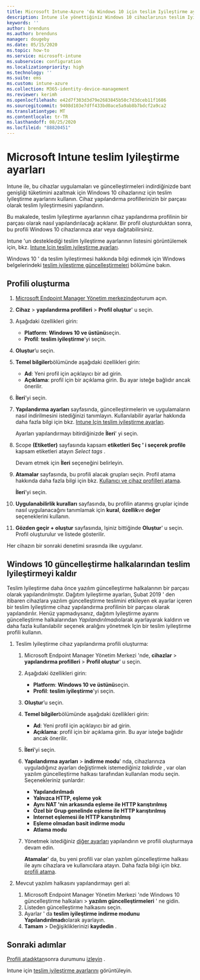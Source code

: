 ```yaml
---
title: Microsoft Intune-Azure 'da Windows 10 için teslim Iyileştirme ayarları | Microsoft Docs
description: Intune ile yönettiğiniz Windows 10 cihazlarının teslim Iyileştirmesi kullanma şeklini yapılandırın. Intune 'da, güncelleştirmeleri Internet 'ten yüklemek için bir cihaz yapılandırma profili oluşturun. Ayrıca bkz. var olan güncelleştirme halkalarını teslim Iyileştirme profiliyle değiştirme.
keywords: ''
author: brenduns
ms.author: brenduns
manager: dougeby
ms.date: 05/15/2020
ms.topic: how-to
ms.service: microsoft-intune
ms.subservice: configuration
ms.localizationpriority: high
ms.technology: ''
ms.suite: ems
ms.custom: intune-azure
ms.collection: M365-identity-device-management
ms.reviewer: kerimh
ms.openlocfilehash: e42d7f303d3d79e2683845b50c7d3dceb11f1686
ms.sourcegitcommit: 9408d103e7dff433bd0ace5a9ab8b7bdcf2a9ca2
ms.translationtype: MT
ms.contentlocale: tr-TR
ms.lasthandoff: 08/25/2020
ms.locfileid: "88820451"
---
```

# <a name="delivery-optimization-settings-in-microsoft-intune"></a>Microsoft Intune teslim Iyileştirme ayarları

Intune ile, bu cihazlar uygulamaları ve güncelleştirmeleri indirdiğinizde bant genişliği tüketimini azaltmak için Windows 10 cihazlarınız için teslim Iyileştirme ayarlarını kullanın. Cihaz yapılandırma profillerinizin bir parçası olarak teslim Iyileştirmesini yapılandırın.  

Bu makalede, teslim Iyileştirme ayarlarının cihaz yapılandırma profilinin bir parçası olarak nasıl yapılandırılacağı açıklanır. Bir profil oluşturduktan sonra, bu profili Windows 10 cihazlarınıza atar veya dağıtabilirsiniz.

Intune 'un desteklediği teslim Iyileştirme ayarlarının listesini görüntülemek için, bkz. [Intune Için teslim iyileştirme ayarları](delivery-optimization-settings.md).  

Windows 10 ' da teslim Iyileştirmesi hakkında bilgi edinmek için Windows belgelerindeki [teslim iyileştirme güncelleştirmeleri](https://docs.microsoft.com/windows/deployment/update/waas-delivery-optimization) bölümüne bakın.  

## <a name="create-the-profile"></a>Profili oluşturma

1. [Microsoft Endpoint Manager Yönetim merkezinde](https://go.microsoft.com/fwlink/?linkid=2109431)oturum açın.

2. **Cihaz**  >  **yapılandırma profilleri**  >  **Profil oluştur**' u seçin.

3. Aşağıdaki özellikleri girin:

   - **Platform**: **Windows 10 ve üstünü**seçin.
   - **Profil**: **teslim iyileştirme**'yi seçin.

4. **Oluştur**’u seçin.

5. **Temel bilgiler**bölümünde aşağıdaki özellikleri girin:

   - **Ad**: Yeni profil için açıklayıcı bir ad girin.
   - **Açıklama**: profil için bir açıklama girin. Bu ayar isteğe bağlıdır ancak önerilir.

6. **İleri**’yi seçin.

7. **Yapılandırma ayarları** sayfasında, güncelleştirmelerin ve uygulamaların nasıl indirilmesini istediğinizi tanımlayın. Kullanılabilir ayarlar hakkında daha fazla bilgi için bkz. [Intune Için teslim iyileştirme ayarları](delivery-optimization-settings.md).

   Ayarları yapılandırmayı bitirdiğinizde **İleri**' yi seçin.

8. Scope **(Etiketler)** sayfasında kapsam **etiketleri Seç ' i seçerek profile** kapsam etiketleri atayın *Select tags* .
  
   Devam etmek için **İleri** seçeneğini belirleyin.

9. **Atamalar** sayfasında, bu profili alacak grupları seçin. Profil atama hakkında daha fazla bilgi için bkz. [Kullanıcı ve cihaz profilleri atama](../configuration/device-profile-assign.md).

   **İleri**’yi seçin.

10. **Uygulanabilirlik kuralları** sayfasında, bu profilin atanmış gruplar içinde nasıl uygulanacağını tanımlamak için **kural**, **özellik**ve **değer** seçeneklerini kullanın.

11. **Gözden geçir + oluştur** sayfasında, Işiniz bittiğinde **Oluştur**' u seçin. Profil oluşturulur ve listede gösterilir.

Her cihazın bir sonraki denetimi sırasında ilke uygulanır.

## <a name="remove-delivery-optimization-from-windows-10-update-rings"></a>Windows 10 güncelleştirme halkalarından teslim Iyileştirmeyi kaldır

Teslim Iyileştirme daha önce yazılım güncelleştirme halkalarının bir parçası olarak yapılandırılmıştır. Dağıtım Iyileştirme ayarları, Şubat 2019 ' den itibaren cihazlara yazılım güncelleştirme teslimini etkileyen ek ayarlar içeren bir teslim Iyileştirme cihaz yapılandırma profilinin bir parçası olarak yapılandırılır. Henüz yapmadıysanız, dağıtım Iyileştirme ayarını güncelleştirme halkalarından *Yapılandırılmadı*olarak ayarlayarak kaldırın ve daha fazla kullanılabilir seçenek aralığını yönetmek Için bir teslim iyileştirme profili kullanın.

1. Teslim Iyileştirme cihaz yapılandırma profili oluşturma:

    1. Microsoft Endpoint Manager Yönetim Merkezi 'nde, **cihazlar**  >  **yapılandırma profilleri**  >  **Profil oluştur**' u seçin.
    2. Aşağıdaki özellikleri girin:

        - **Platform**: **Windows 10 ve üstünü**seçin.
        - **Profil**: **teslim iyileştirme**'yi seçin.

    3. **Oluştur**’u seçin.
    4. **Temel bilgiler**bölümünde aşağıdaki özellikleri girin:

        - **Ad**: Yeni profil için açıklayıcı bir ad girin.
        - **Açıklama**: profil için bir açıklama girin. Bu ayar isteğe bağlıdır ancak önerilir.

    5. **İleri**’yi seçin.
    6. **Yapılandırma ayarları**  >  **indirme modu**' nda, cihazlarınıza uyguladığınız ayarları değiştirmek istemediğiniz *takdirde* , var olan yazılım güncelleştirme halkası tarafından kullanılan modu seçin. Seçenekleriniz şunlardır:

        - **Yapılandırılmadı**
        - **Yalnızca HTTP, eşleme yok**
        - **Aynı NAT 'nin arkasında eşleme ile HTTP karıştırılmış**
        - **Özel bir Grup genelinde eşleme ile HTTP karıştırılmış**
        - **Internet eşlemesi ile HTTP karıştırılmış**
        - **Eşleme olmadan basit indirme modu**
        - **Atlama modu**

    7. Yönetmek istediğiniz [diğer ayarları](delivery-optimization-settings.md) yapılandırın ve profili oluşturmaya devam edin.

        **Atamalar**' da, bu yeni profili var olan yazılım güncelleştirme halkası ile aynı cihazlara ve kullanıcılara atayın. Daha fazla bilgi için bkz. [profili atama](device-profile-assign.md).

2. Mevcut yazılım halkasını yapılandırmayı geri al:

    1. Microsoft Endpoint Manager Yönetim Merkezi 'nde Windows 10 güncelleştirme halkaları > **yazılım güncelleştirmeleri** ' ne gidin.
    2. Listeden güncelleştirme halkasını seçin.
    3. Ayarlar ' da **teslim iyileştirme indirme modunu** **Yapılandırılmadı**olarak ayarlayın.
    4. **Tamam**  >  Değişikliklerinizi **kaydedin** .

## <a name="next-steps"></a>Sonraki adımlar

[Profili atadıktan](device-profile-assign.md)sonra durumunu [izleyin](device-profile-monitor.md) .

Intune için [teslim iyileştirme ayarlarını](delivery-optimization-settings.md) görüntüleyin.
